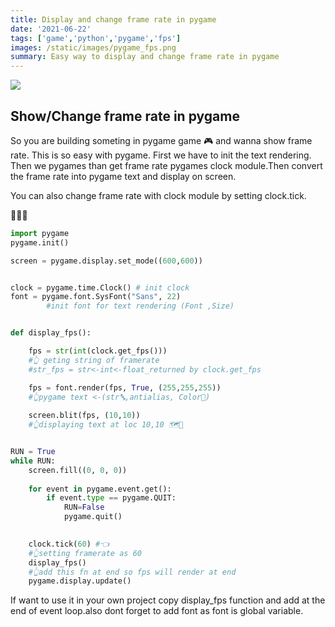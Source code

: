 ```yaml
---
title: Display and change frame rate in pygame
date: '2021-06-22'
tags: ['game','python','pygame','fps']
images: /static/images/pygame_fps.png
summary: Easy way to display and change frame rate in pygame
---
```


![](/static/images/pygame_fps.png)


## Show/Change frame rate in pygame
So you are building someting in pygame game 🎮 and wanna show frame rate.
This is so easy with pygame. First we have to init the text rendering.
Then we pygames than get frame rate pygames clock module.Then convert
the frame rate into pygame text and display on screen.

You can also change frame rate with clock module by setting clock.tick.

👾👾👾

```python
import pygame
pygame.init()

screen = pygame.display.set_mode((600,600))


clock = pygame.time.Clock() # init clock
font = pygame.font.SysFont("Sans", 22)
        #init font for text rendering (Font ,Size)


def display_fps():

    fps = str(int(clock.get_fps()))
    #👆 geting string of framerate 
    #str_fps = str<-int<-float_returned by clock.get_fps

    fps = font.render(fps, True, (255,255,255))
    #👆pygame text <-(str🔤,antialias, Color🎨)
    
    screen.blit(fps, (10,10))
    #👆displaying text at loc 10,10 🗺️📍


RUN = True
while RUN:
    screen.fill((0, 0, 0))
    
    for event in pygame.event.get():
        if event.type == pygame.QUIT:
            RUN=False
            pygame.quit()

        
    clock.tick(60) #👈
    #👆setting framerate as 60 
    display_fps()
    #👆add this fn at end so fps will render at end
    pygame.display.update()


```

If want to use it in your own project copy display_fps function
and add at the end of event loop.also dont forget to add font
as font is global variable.

